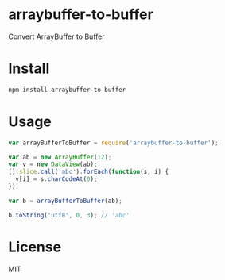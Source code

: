 # arraybuffer-to-buffer

Convert ArrayBuffer to Buffer

# Install

```bash
npm install arraybuffer-to-buffer
```

# Usage

```javascript
var arrayBufferToBuffer = require('arraybuffer-to-buffer');

var ab = new ArrayBuffer(12);
var v = new DataView(ab);
[].slice.call('abc').forEach(function(s, i) {
  v[i] = s.charCodeAt(0);
});

var b = arrayBufferToBuffer(ab);

b.toString('utf8', 0, 3); // 'abc'
```

# License

MIT
